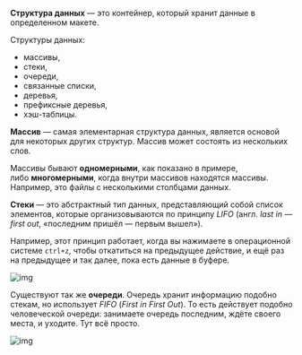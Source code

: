 
**Структура данных** — это контейнер, который хранит данные в определенном макете.

Структуры данных:
- массивы,
- стеки,
- очереди,
- связанные списки,
- деревья,
- префиксные деревья,
- хэш-таблицы.

**Массив** — самая элементарная структура данных, является основой для некоторых других структур. Массив может состоять из нескольких слов.

Массивы бывают **одномерными**, как показано в примере, либо **многомерными**, когда внутри массивов находятся массивы. Например, это файлы с несколькими столбцами данных.

**Стеки** — это абстрактный тип данных, представляющий собой список элементов, которые организовываются по принципу _LIFO_ (англ. _last in — first out_, «последним пришёл — первым вышел»).

Например, этот принцип работает, когда вы нажимаете в операционной системе `ctrl+z`, чтобы откатиться на предыдущее действие, и ещё раз на предыдущее и так далее, пока есть данные в буфере.

![img](https://lms-cdn.skillfactory.ru/assets/courseware/v1/74321663f608cf6f4b9b8395c08d81ba/asset-v1:SkillFactory+ADMIN+2020+type@asset+block/ADMIN_m11_u3_3.png)

Существуют так же **очереди**. Очередь хранит информацию подобно стекам, но использует _FIFO_ (_First in First Out_). То есть действует подобно человеческой очереди: занимаете очередь последним, ждёте своего места, и уходите. Тут всё просто.

![img](https://lms-cdn.skillfactory.ru/assets/courseware/v1/e828a6ed231c80159214c0a35d23b0bd/asset-v1:SkillFactory+ADMIN+2020+type@asset+block/ADMIN_m11_u3_4.png)

